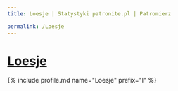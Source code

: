 ```yaml
---
title: Loesje | Statystyki patronite.pl | Patromierz

permalink: /Loesje
---
```


# [Loesje](https://patronite.pl/Loesje)

{% include profile.md name="Loesje" prefix="l" %}
